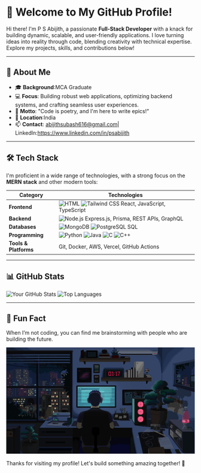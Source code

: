 # 👋 Welcome to My GitHub Profile!

Hi there! I'm P S Abijith, a passionate **Full-Stack Developer** with a knack for building dynamic, scalable, and user-friendly applications. I love turning ideas into reality through code, blending creativity with technical expertise. Explore my projects, skills, and contributions below!

---

## 🚀 About Me
- 🎓 **Background**:MCA Graduate
- 💻 **Focus**: Building robust web applications, optimizing backend systems, and crafting seamless user experiences.
- 🌟 **Motto**: "Code is poetry, and I'm here to write epics!"
- 📍 **Location**:India
- 📫 **Contact**: abijithsubash616@gmail.com| LinkedIn:https://www.linkedin.com/in/psabijith 

---

## 🛠️ Tech Stack
I'm proficient in a wide range of technologies, with a strong focus on the **MERN stack** and other modern tools:

| **Category**          | **Technologies**                                                                 |
|-----------------------|----------------------------------------------------------------------------------|
| **Frontend**          | ![HTML](https://img.shields.io/badge/HTML5-E34F26?style=flat-square&logo=html5&logoColor=white) ![Tailwind CSS](https://img.shields.io/badge/Tailwind_CSS-38B2AC?style=flat-square&logo=tailwind-css&logoColor=white) React, JavaScript, TypeScript |
| **Backend**           | ![Node.js](https://img.shields.io/badge/Node.js-339933?style=flat-square&logo=nodedotjs&logoColor=white) Express.js, Prisma, REST APIs, GraphQL |
| **Databases**         | ![MongoDB](https://img.shields.io/badge/MongoDB-47A248?style=flat-square&logo=mongodb&logoColor=white) ![PostgreSQL](https://img.shields.io/badge/PostgreSQL-316192?style=flat-square&logo=postgresql&logoColor=white) SQL |
| **Programming**       | ![Python](https://img.shields.io/badge/Python-3776AB?style=flat-square&logo=python&logoColor=white) ![Java](https://img.shields.io/badge/Java-007396?style=flat-square&logo=java&logoColor=white) ![C](https://img.shields.io/badge/C-A8B9CC?style=flat-square&logo=c&logoColor=white) ![C++](https://img.shields.io/badge/C++-00599C?style=flat-square&logo=c%2B%2B&logoColor=white) |
| **Tools & Platforms** | Git, Docker, AWS, Vercel, GitHub Actions |

---

## 📊 GitHub Stats
![Your GitHub Stats](https://github-readme-stats.vercel.app/api?username=your-github-username&show_icons=true&theme=radical)
![Top Languages](https://github-readme-stats.vercel.app/api/top-langs/?username=your-github-username&layout=compact&theme=radical)


---

## 🎉 Fun Fact
When I’m not coding, you can find me brainstorming with people who are building the future.

![Coding GIF](code.gif)

Thanks for visiting my profile! Let's build something amazing together! 🚀
